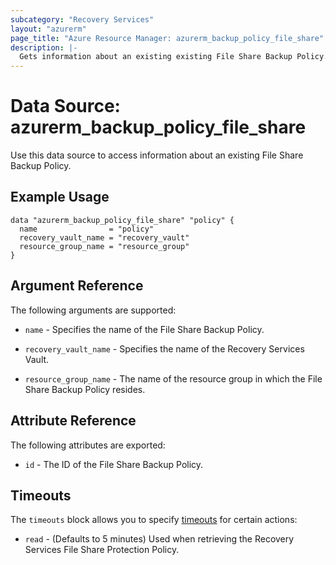 ```yaml
---
subcategory: "Recovery Services"
layout: "azurerm"
page_title: "Azure Resource Manager: azurerm_backup_policy_file_share"
description: |-
  Gets information about an existing existing File Share Backup Policy.
---
```


# Data Source: azurerm_backup_policy_file_share

Use this data source to access information about an existing File Share Backup Policy.

## Example Usage

```hcl
data "azurerm_backup_policy_file_share" "policy" {
  name                = "policy"
  recovery_vault_name = "recovery_vault"
  resource_group_name = "resource_group"
}
```

## Argument Reference

The following arguments are supported:

- `name` - Specifies the name of the File Share Backup Policy.

- `recovery_vault_name` - Specifies the name of the Recovery Services Vault.

- `resource_group_name` - The name of the resource group in which the File Share Backup Policy resides.

## Attribute Reference

The following attributes are exported:

- `id` - The ID of the File Share Backup Policy.

## Timeouts

The `timeouts` block allows you to specify [timeouts](https://developer.hashicorp.com/terraform/language/resources/configure#define-operation-timeouts) for certain actions:

* `read` - (Defaults to 5 minutes) Used when retrieving the Recovery Services File Share Protection Policy.
